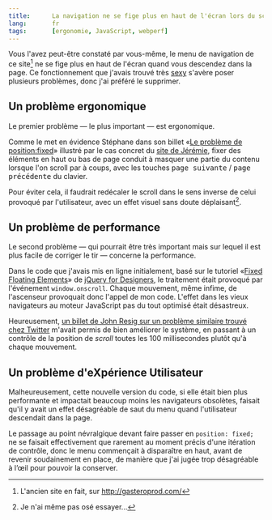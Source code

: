 ```yaml
--- 
title:      La navigation ne se fige plus en haut de l'écran lors du scroll 
lang:       fr 
tags:       [ergonomie, JavaScript, webperf]
---
```


Vous l'avez peut-être constaté par vous-même, le menu de navigation de ce site[^ancien] ne se fige plus en haut de l'écran quand vous descendez dans la page. Ce fonctionnement que j'avais trouvé très [sexy](/2009/12/un-menu-de-navigation-toujours-visible.html) s'avère poser plusieurs problèmes, donc j'ai préféré le supprimer.

[^ancien]: L'ancien site en fait, sur http://gasteroprod.com/

## Un problème ergonomique

Le premier problème — le plus important — est ergonomique.

Comme le met en évidence Stéphane dans son billet «[Le problème de position:fixed](http://www.nota-bene.org/Le-probleme-de-position-fixed)» illustré par le cas concret du [site de Jérémie](http://jeremie.patonnier.net/), fixer des éléments en haut ou bas de page conduit à masquer une partie du contenu lorsque l'on scroll par à coups, avec les touches <kbd>page suivante</kbd> / <kbd>page précédente</kbd> du clavier.

Pour éviter cela, il faudrait redécaler le scroll dans le sens inverse de celui provoqué par l'utilisateur, avec un effet visuel sans doute déplaisant[^1].

[^1]: Je n'ai même pas osé essayer...

## Un problème de performance

Le second problème — qui pourrait être très important mais sur lequel il est plus facile de corriger le tir — concerne la performance.

Dans le code que j'avais mis en ligne initialement, basé sur le tutoriel «[Fixed Floating Elements](http://jqueryfordesigners.com/fixed-floating-elements/)» de [jQuery for Designers](http://jqueryfordesigners.com/), le traitement était provoqué par l'événement `window.onscroll`. Chaque mouvement, même infime, de l'ascenseur provoquait donc l'appel de mon code. L'effet dans les vieux navigateurs au moteur JavaScript pas du tout optimisé était désastreux.

Heureusement, [un billet de John Resig sur un problème similaire trouvé chez Twitter](http://ejohn.org/blog/learning-from-twitter/) m'avait permis de bien améliorer le système, en passant à un contrôle de la position de *scroll* toutes les 100 millisecondes plutôt qu'à chaque mouvement.

## Un problème d'eXpérience Utilisateur

Malheureusement, cette nouvelle version du code, si elle était bien plus performante et impactait beaucoup moins les navigateurs obsolètes, faisait qu'il y avait un effet désagréable de saut du menu quand l'utilisateur descendait dans la page.

Le passage au point névralgique devant faire passer en `position: fixed;` ne se faisait effectivement que rarement au moment précis d'une itération de contrôle, donc le menu commençait à disparaître en haut, avant de revenir soudainement en place, de manière que j'ai jugée trop désagréable à l’œil pour pouvoir la conserver.

